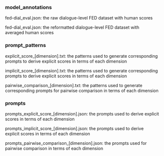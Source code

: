 ### model_annotations
fed-dial_eval.json: the raw dialogue-level FED dataset with human scores

fed-dial_eval.json: the reformatted dialogue-level FED dataset with averaged human scores

### prompt_patterns
explicit_score_[dimension].txt: the patterns used to generate corresponding prompts to derive explicit scores in terms of each dimension

implicit_score_[dimension].txt: the patterns used to generate corresponding prompts to derive explicit scores in terms of each dimension

pairwise_comparison_[dimension].txt: the patterns used to generate corresponding prompts for pairwise comparison in terms of each dimension

### prompts
prompts_explicit_score_[dimension].json: the prompts used to derive explicit scores in terms of each dimension

prompts_implicit_score_[dimension].json: the prompts used to derive explicit scores in terms of each dimension

prompts_pairwise_comparison_[dimension].json: the prompts used for pairwise comparison in terms of each dimension
